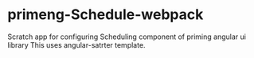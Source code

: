 # primeng-Schedule-webpack
Scratch app for configuring Scheduling component of priming angular ui library
This uses angular-satrter template.


